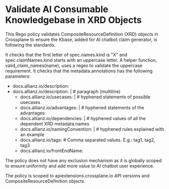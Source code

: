 # Validate AI Consumable Knowledgebase in XRD Objects
This Rego policy validates CompositeResourceDefinition (XRD) objects in Crossplane to ensure the Kbase, added for AI chatbot claim generator, is following the standards.

It checks that the first letter of spec.names.kind is "X" and spec.claimNames.kind starts with an uppercase letter. A helper function, valid_claim_names(name), uses a regex to validate the uppercase requirement. 
It checks that the metadata.annotations has the following parameters:
  - docs.allianz.io/description:
  - docs.allianz.io/description: |				# paragraph (multiline) 
	-	docs.allianz.io/usecases: |				    # hyphened statements of possible usecases
	-	docs.allianz.io/advantages: |				  # hyphened statements of the advantages
	-	docs.allianz.io/dependencies: |				# hyphened values of all the dependent XRD metadata.names
	-	docs.allianz.io/namingConvention: |		# hyphened rules explained with an example
	-	docs.allianz.io/tags: 					      # Comma separated values. E.g.: tag1, tag2, tag3
	-	docs.allianz.io/frontEndName:

The policy does not have any exclusion mechanism as it is globally scoped to ensure uniformity and add more value to AI chatbot user experience. 

The policy is scoped to apiextensions.crossplane.io API versions and CompositeResourceDefinition objects. 
